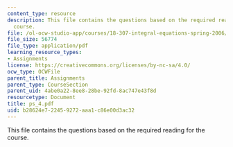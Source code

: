 ```yaml
---
content_type: resource
description: This file contains the questions based on the required reading for the
  course.
file: /ol-ocw-studio-app/courses/18-307-integral-equations-spring-2006/b28624e722459272aaa1c86e00d3ac32_ps_4.pdf
file_size: 56774
file_type: application/pdf
learning_resource_types:
- Assignments
license: https://creativecommons.org/licenses/by-nc-sa/4.0/
ocw_type: OCWFile
parent_title: Assignments
parent_type: CourseSection
parent_uid: 4abe0a22-8ee8-28be-92fd-8ac747e43f8d
resourcetype: Document
title: ps_4.pdf
uid: b28624e7-2245-9272-aaa1-c86e00d3ac32
---
```

This file contains the questions based on the required reading for the course.